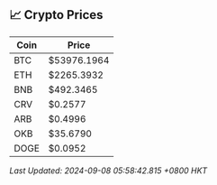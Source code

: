 ## 📈 Crypto Prices

| Coin | Price |
| ---- | ----- |
| BTC | $53976.1964 |
| ETH | $2265.3932 |
| BNB | $492.3465 |
| CRV | $0.2577 |
| ARB | $0.4996 |
| OKB | $35.6790 |
| DOGE | $0.0952 |

_Last Updated: 2024-09-08 05:58:42.815 +0800 HKT_